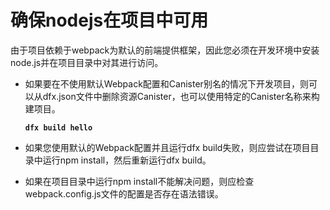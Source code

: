 # 确保nodejs在项目中可用

由于项目依赖于webpack为默认的前端提供框架，因此您必须在开发环境中安装node.js并在项目目录中对其进行访问。

* 如果要在不使用默认Webpack配置和Canister别名的情况下开发项目，则可以从dfx.json文件中删除资源Canister，也可以使用特定的Canister名称来构建项目。

  **`dfx build hello`**

* 如果您使用默认的Webpack配置并且运行dfx build失败，则应尝试在项目目录中运行npm install，然后重新运行dfx build。
* 如果在项目目录中运行npm install不能解决问题，则应检查webpack.config.js文件的配置是否存在语法错误。

